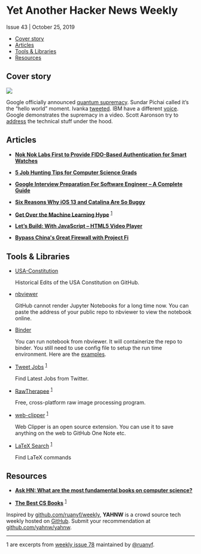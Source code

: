 # Yet Another Hacker News Weekly

Issue 43 | October 25, 2019

<!-- START doctoc generated TOC please keep comment here to allow auto update -->
<!-- DON'T EDIT THIS SECTION, INSTEAD RE-RUN doctoc TO UPDATE -->


- [Cover story](#cover-story)
- [Articles](#articles)
- [Tools & Libraries](#tools--libraries)
- [Resources](#resources)

<!-- END doctoc generated TOC please keep comment here to allow auto update -->

## Cover story

![](https://cdn.mobilesyrup.com/wp-content/uploads/2019/10/google-quantum-computer.jpg)

Google officially announced [quantum supremacy](https://www.blog.google/perspectives/sundar-pichai/what-our-quantum-computing-milestone-means/). Sundar Pichai called it’s the “hello world” moment. Ivanka [tweeted](https://twitter.com/IvankaTrump/status/1186987509609385988). IBM have a different [voice](https://arxiv.org/pdf/1910.09534.pdf). Google demonstrates the supremacy in a video. Scott Aaronson try to [address](https://www.scottaaronson.com/blog/?p=4372) the technical stuff under the hood.

## Articles

- [**Nok Nok Labs First to Provide FIDO-Based Authentication for Smart Watches**](https://www.noknok.com/news-post/nok-nok-labs-first-to-provide-fido-based-authentication-for-smart-watches/)

- [**5 Job Hunting Tips for Computer Science Grads**](https://insights.dice.com/2019/10/22/5-job-hunting-tips-computer-science-grads/)

- [**Google Interview Preparation For Software Engineer – A Complete Guide**](https://www.geeksforgeeks.org/google-interview-preparation-for-software-engineer-a-complete-guide/)

- [**Six Reasons Why iOS 13 and Catalina Are So Buggy**](https://tidbits.com/2019/10/21/six-reasons-why-ios-13-and-catalina-are-so-buggy/)

- [**Get Over the Machine Learning Hype**](https://medium.com/@sapy/get-over-the-machine-learning-hype-79abcbe37272) <sup>[1](#ruanyf)</sup>

- [**Let’s Build: With JavaScript – HTML5 Video Player**](https://web-crunch.com/lets-build-with-javascript-html5-video-player/)

- [**Bypass China's Great Firewall with Project Fi**](https://hackernoon.com/bypass-chinas-great-firewall-with-project-fi-14b58b90fab5)


## Tools & Libraries

- [USA-Constitution](https://github.com/JesseKPhillips/USA-Constitution)

	Historical Edits of the USA Constitution on GitHub.
	
- [nbviewer](https://nbviewer.jupyter.org/)

	GitHub cannot render Jupyter Notebooks for a long time now. You can paste the address of your public repo to nbviewer to view the notebook online.

- [Binder](https://mybinder.org/)

	You can run notebook from nbviewer. It will containerize the repo to binder. You still need to use config file to setup the run time environment. Here are the [examples](https://github.com/binder-examples).

- [Tweet Jobs](https://tweetjobs.dev/) <sup>[1](#ruanyf)</sup>

	Find Latest Jobs from Twitter.
	
- [RawTherapee](https://rawtherapee.com/) <sup>[1](#ruanyf)</sup>

	Free, cross-platform raw image processing program.
	
- [web-clipper](https://clipper.website/) <sup>[1](#ruanyf)</sup>

	Web Clipper is an open source extension. You can use it to save anything on the web to GitHub One Note etc.

- [LaTeX Search](https://latex.guide/) <sup>[1](#ruanyf)</sup>

	Find LaTeX commands
	
## Resources

- [**Ask HN: What are the most fundamental books on computer science?**](https://news.ycombinator.com/item?id=21311302)

- [**The Best CS Books**](https://www.coderscat.com/best-cs-books) <sup>[1](#ruanyf)</sup>

Inspired by [github.com/ruanyf/weekly](https://github.com/ruanyf/weekly), **YAHNW** is a crowd source tech weekly hosted on [GitHub](https://github.com/yahnw/yahnw). Submit your recommendation at [github.com/yahnw/yahnw](https://github.com/yahnw/yahnw).

---

<a name="ruanyf">1</a> are excerpts from [weekly issue 78](https://github.com/ruanyf/weekly/blob/master/docs/issue-78.md) maintained by [@ruanyf](https://twitter.com/ruanyf).